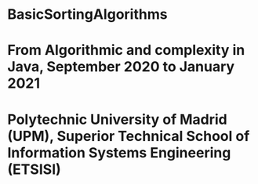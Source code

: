 # BasicSortingAlgorithms
# From Algorithmic and complexity in Java, September 2020 to January 2021
# Polytechnic University of Madrid (UPM), Superior Technical School of Information Systems Engineering (ETSISI)